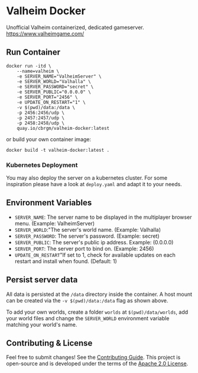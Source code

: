 # Valheim Docker

Unofficial Valheim containerized, dedicated gameserver.  
https://www.valheimgame.com/

## Run Container

```
docker run -itd \
    --name=valheim \
    -e SERVER_NAME="ValheimServer" \
    -e SERVER_WORLD="Valhalla" \
    -e SERVER_PASSWORD="secret" \
    -e SERVER_PUBLIC="0.0.0.0" \
    -e SERVER_PORT="2456" \
    -e UPDATE_ON_RESTART="1" \
    -v $(pwd)/data:/data \
    -p 2456:2456/udp \
    -p 2457:2457/udp \
    -p 2458:2458/udp \
    quay.io/cbrgm/valheim-docker:latest
```

or build your own container image:

```
docker build -t valheim-docker:latest .
```

### Kubernetes Deployment

You may also deploy the server on a kubernetes cluster. For some inspiration please have a look at `deploy.yaml` and adapt it to your needs.

## Environment Variables

* `SERVER_NAME`: The server name to be displayed in the multiplayer browser menu. (Example: ValheimServer)
* `SERVER_WORLD`:"The server's world name. (Example: Valhalla)
* `SERVER_PASSWORD`: The server's password. (Example: secret)
* `SERVER_PUBLIC`: The server's public ip address. Example: (0.0.0.0)
* `SERVER_PORT`: The server port to bind on. (Example: 2456)
* `UPDATE_ON_RESTART`"If set to 1, check for available updates on each restart and install when found. (Default: 1)

## Persist server data

All data is persisted at the `/data` directory inside the container. A host mount can be created via the `-v $(pwd)/data:/data` flag as shown above.

To add your own worlds, create a folder `worlds` at `$(pwd)/data/worlds`, add your world files and change the `SERVER_WORLD` environment variable matching your world's name.

## Contributing & License

Feel free to submit changes! See the [Contributing Guide](https://github.com/cbrgm/contributing/blob/master/CONTRIBUTING.md). This project is open-source and is developed under the terms of the [Apache 2.0 License](https://github.com/cbrgm/valheim-docker/blob/master/LICENSE).
